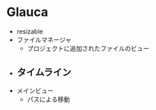 # Glauca
<!-- * 録画機能 -->
* resizable
* ファイルマネージャ
  - プロジェクトに追加されたファイルのビュー
* タイムライン
  -
* メインビュー
  - パスによる移動
